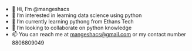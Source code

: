 - 👋 Hi, I’m @mangeshacs
- 👀 I’m interested in learning data science using python
- 🌱 I’m currently learning pythong from Ethans Tech
- 💞️ I’m looking to collaborate on python knowledge
- 📫 You can reach me at mangeshacs@gmail.com or my contact number 8806809049

<!---
mangeshacs/mangeshacs is a ✨ special ✨ repository because its `README.md` (this file) appears on your GitHub profile.
You can click the Preview link to take a look at your changes.
--->
